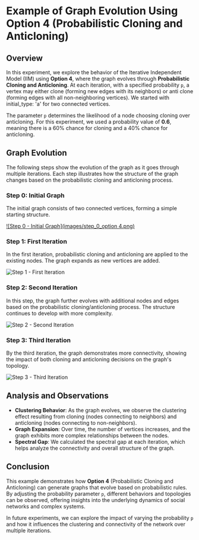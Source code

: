 # Example of Graph Evolution Using Option 4 (Probabilistic Cloning and Anticloning)

## Overview
In this experiment, we explore the behavior of the Iterative Independent Model (IIM) using **Option 4**, where the graph evolves through **Probabilistic Cloning and Anticloning**. At each iteration, with a specified probability `p`, a vertex may either clone (forming new edges with its neighbors) or anti clone (forming edges with all non-neighboring vertices). We started with initial_type: 'a' for two connected vertices. 

The parameter `p` determines the likelihood of a node choosing cloning over anticloning. For this experiment, we used a probability value of **0.6**, meaning there is a 60% chance for cloning and a 40% chance for anticloning.

## Graph Evolution

The following steps show the evolution of the graph as it goes through multiple iterations. Each step illustrates how the structure of the graph changes based on the probabilistic cloning and anticloning process.

### Step 0: Initial Graph
The initial graph consists of two connected vertices, forming a simple starting structure.

[![Step 0 - Initial Graph](images/step_0_option 4.png)](https://github.com/Ayo1a/Final-research-project/blob/main/images/step%200%20-%20option%204.png)

### Step 1: First Iteration
In the first iteration, probabilistic cloning and anticloning are applied to the existing nodes. The graph expands as new vertices are added.

![Step 1 - First Iteration](images/step_1_first_iteration.png)

### Step 2: Second Iteration
In this step, the graph further evolves with additional nodes and edges based on the probabilistic cloning/anticloning process. The structure continues to develop with more complexity.

![Step 2 - Second Iteration](images/step_2_second_iteration.png)

### Step 3: Third Iteration
By the third iteration, the graph demonstrates more connectivity, showing the impact of both cloning and anticloning decisions on the graph's topology.

![Step 3 - Third Iteration](images/step_3_third_iteration.png)

## Analysis and Observations
- **Clustering Behavior**: As the graph evolves, we observe the clustering effect resulting from cloning (nodes connecting to neighbors) and anticloning (nodes connecting to non-neighbors).
- **Graph Expansion**: Over time, the number of vertices increases, and the graph exhibits more complex relationships between the nodes.
- **Spectral Gap**: We calculated the spectral gap at each iteration, which helps analyze the connectivity and overall structure of the graph.

## Conclusion
This example demonstrates how **Option 4** (Probabilistic Cloning and Anticloning) can generate graphs that evolve based on probabilistic rules. By adjusting the probability parameter `p`, different behaviors and topologies can be observed, offering insights into the underlying dynamics of social networks and complex systems.

In future experiments, we can explore the impact of varying the probability `p` and how it influences the clustering and connectivity of the network over multiple iterations.

